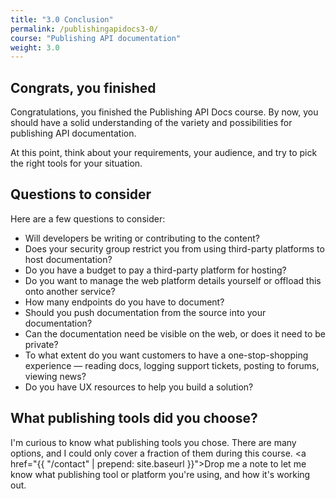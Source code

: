 ```yaml
---
title: "3.0 Conclusion"
permalink: /publishingapidocs3-0/
course: "Publishing API documentation"
weight: 3.0
---
```


## Congrats, you finished

Congratulations, you finished the Publishing API Docs course. By now, you should have a solid understanding of the variety and possibilities for publishing API documentation. 

At this point, think about your requirements, your audience, and try to pick the right tools for your situation. 

## Questions to consider
Here are a few questions to consider:

* Will developers be writing or contributing to the content?
* Does your security group restrict you from using third-party platforms to host documentation?
* Do you have a budget to pay a third-party platform for hosting?
* Do you want to manage the web platform details yourself or offload this onto another service?
* How many endpoints do you have to document?
* Should you push documentation from the source into your documentation?
* Can the documentation need be visible on the web, or does it need to be private?
* To what extent do you want customers to have a one-stop-shopping experience &mdash; reading docs, logging support tickets, posting to forums, viewing news?
* Do you have UX resources to help you build a solution?

## What publishing tools did you choose?

I'm curious to know what publishing tools you chose. There are many options, and I could only cover a fraction of them during this course. <a href="{{ "/contact" | prepend: site.baseurl }}">Drop me a note</a> to let me know what publishing tool or platform you're using, and how it's working out.
